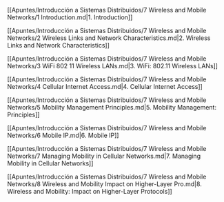 [[Apuntes/Introducción a Sistemas Distribuidos/7 Wireless and Mobile Networks/1 Introduction.md|1. Introduction]]

[[Apuntes/Introducción a Sistemas Distribuidos/7 Wireless and Mobile Networks/2 Wireless Links and Network Characteristics.md|2. Wireless Links and Network Characteristics]]

[[Apuntes/Introducción a Sistemas Distribuidos/7 Wireless and Mobile Networks/3 WiFi 802 11 Wireless LANs.md|3. WiFi: 802.11 Wireless LANs]]

[[Apuntes/Introducción a Sistemas Distribuidos/7 Wireless and Mobile Networks/4 Cellular Internet Access.md|4. Cellular Internet Access]]

[[Apuntes/Introducción a Sistemas Distribuidos/7 Wireless and Mobile Networks/5 Mobility Management Principles.md|5. Mobility Management: Principles]]

[[Apuntes/Introducción a Sistemas Distribuidos/7 Wireless and Mobile Networks/6 Mobile IP.md|6. Mobile IP]]

[[Apuntes/Introducción a Sistemas Distribuidos/7 Wireless and Mobile Networks/7 Managing Mobility in Cellular Networks.md|7. Managing Mobility in Cellular Networks]]

[[Apuntes/Introducción a Sistemas Distribuidos/7 Wireless and Mobile Networks/8 Wireless and Mobility Impact on Higher-Layer Pro.md|8. Wireless and Mobility: Impact on Higher-Layer Protocols]]